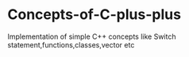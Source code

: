 # Concepts-of-C-plus-plus
Implementation of simple C++ concepts like Switch statement,functions,classes,vector etc
